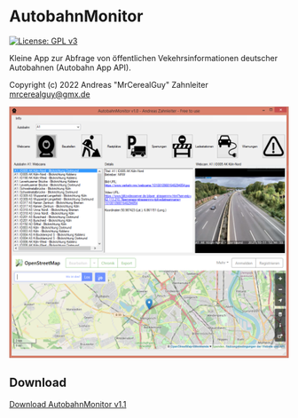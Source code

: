 # AutobahnMonitor

[![License: GPL v3](https://img.shields.io/badge/License-GPL%20v3-blue.svg)](https://www.gnu.org/licenses/gpl-3.0)

Kleine App zur Abfrage von öffentlichen Vekehrsinformationen deutscher Autobahnen (Autobahn App API).

Copyright (c) 2022 Andreas "MrCerealGuy" Zahnleiter <mrcerealguy@gmx.de>

<img src="screenshot.png" alt="AutobahnMonitor">

## Download

[Download AutobahnMonitor v1.1](https://github.com/MrCerealGuy/AutobahnMonitor/releases/download/v1.1/AutobahnMonitor_v1.1.zip)